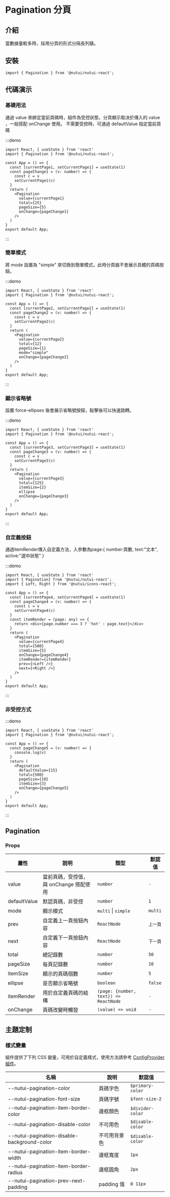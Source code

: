 # Pagination 分頁

## 介紹

當數據量較多時，採用分頁的形式分隔長列錶。

## 安裝

```tsx
import { Pagination } from '@nutui/nutui-react';
```

## 代碼演示

### 基礎用法

通過 value 來綁定當前頁碼時，組件為受控狀態，分頁顯示取決於傳入的 value ，一般搭配 onChange 使用。 不需要受控時，可通過 defaultValue 指定當前頁碼 

:::demo

```tsx
import React, { useState } from 'react'
import { Pagination } from '@nutui/nutui-react';

const App = () => {
  const [currentPage1, setCurrentPage1] = useState(1)
  const pageChange1 = (v: number) => {
    const c = v
    setCurrentPage1(c)
  }
  return (
    <Pagination
      value={currentPage1}
      total={25}
      pageSize={5}
      onChange={pageChange1}
    />
  )
}
export default App;
```

:::

### 簡單模式

將 mode 設置為 "simple" 來切換到簡單模式，此時分頁器不會展示具體的頁碼按鈕。 


:::demo

```tsx
import React, { useState } from 'react'
import { Pagination } from '@nutui/nutui-react';

const App = () => {
  const [currentPage2, setCurrentPage2] = useState(1)
  const pageChange2 = (v: number) => {
    const c = v
    setCurrentPage2(c)
  }
  return (
    <Pagination
      value={currentPage2}
      total={12}
      pageSize={1}
      mode="simple" 
      onChange={pageChange2} 
    />
  )
}
export default App;
```

:::

### 顯示省略號

設置 force-ellipses 後會展示省略號按鈕，點擊後可以快速跳轉。 

:::demo

```tsx
import React, { useState } from 'react'
import { Pagination } from '@nutui/nutui-react';

const App = () => {
  const [currentPage3, setCurrentPage3] = useState(1)
  const pageChange3 = (v: number) => {
    const c = v
    setCurrentPage3(c)
  }
  return (
    <Pagination
      value={currentPage3}
      total={125}
      itemSize={2}
      ellipse
      onChange={pageChange3}
    />
  )
}
export default App;
```

:::

### 自定義按鈕

通過itemRender傳入自定義方法，入參數為page:{ number:頁數, text:"文本", active:"選中狀態" } 

:::demo

```tsx
import React, { useState } from 'react'
import { Pagination} from '@nutui/nutui-react'; 
import { Left, Right } from '@nutui/icons-react';

const App = () => {
  const [currentPage4, setCurrentPage4] = useState(1)
  const pageChange4 = (v: number) => {
    const c = v
    setCurrentPage4(c)
  }
  const itemRender = (page: any) => {
    return <div>{page.number === 3 ? 'hot' : page.text}</div>
  }
  return (
    <Pagination
      value={currentPage4}
      total={500}
      itemSize={5}
      onChange={pageChange4}
      itemRender={itemRender} 
      prev={<Left />}
      next={<Right />}
    />
  )
}
export default App;
```

:::

### 非受控方式

:::demo

```tsx
import React, { useState } from 'react'
import { Pagination } from '@nutui/nutui-react'; 

const App = () => {
  const pageChange5 = (v: number) => {
    console.log(v)
  }
  return (
    <Pagination
      defaultValue={15}
      total={500}
      pageSize={10}
      itemSize={3}
      onChange={pageChange5}
    />
  )
}
export default App;
```

:::

## Pagination

### Props

| 屬性 | 說明 | 類型 | 默認值 |
| --- | --- | --- | --- |
| value | 當前頁碼，受控值，與 onChange 搭配使用 | `number` | `-` |
| defaultValue | 默認頁碼，非受控 | `number` | `1` |
| mode | 顯示模式 | `multi` \| `simple` | `multi` |
| prev | 自定義上一頁按鈕內容 | `ReactNode` | `上一頁` |
| next | 自定義下一頁按鈕內容 | `ReactNode` | `下一頁` |
| total | 總記錄數 | `number` | `50` |
| pageSize | 每頁記錄數 | `number` | `10` |
| itemSize | 顯示的頁碼個數 | `number` | `5` |
| ellipse | 是否顯示省略號 | `boolean` | `false` |
| itemRender | 用於自定義頁碼的結構 | `(page: {number, text}) => ReactNode` | `-` |
| onChange | 頁碼改變時觸發 | `(value) => void` | `-` |

## 主題定制

### 樣式變量

組件提供了下列 CSS 變量，可用於自定義樣式，使用方法請參考 [ConfigProvider 組件](#/zh-CN/component/configprovider)。

| 名稱 | 說明 | 默認值 |
| --- | --- | --- |
| \--nutui-pagination-color | 頁碼字色 |  `$primary-color` |
| \--nutui-pagination-font-size | 頁碼字號 | `$font-size-2` |
| \--nutui-pagination-item-border-color | 邊框顏色 | `$divider-color` |
| \--nutui-pagination-disable-color | 不可用色 | `$disable-color` |
| \--nutui-pagination-disable-background-color | 不可用背景色 | `$disable-color` |
| \--nutui-pagination-item-border-width | 邊框寬度 | `1px` |
| \--nutui-pagination-item-border-radius | 邊框圓角 | `2px` |
| \--nutui-pagination-prev-next-padding | padding 值 | `0 11px` |